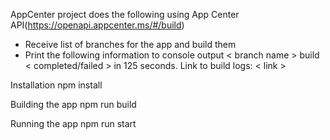AppCenter project does the following using App Center API(https://openapi.appcenter.ms/#/build)
- Receive list of branches for the app and build them
- Print the following information to console output
< branch name > build < completed/failed > in 125 seconds. Link to build logs: < link >

Installation
npm install

Building the app
npm run build

Running the app
npm run start